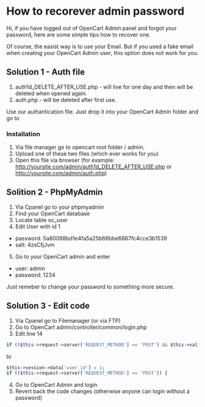 # How to recorever admin password

Hi, if you have logged out of OpenCart Admin panel and forgot your password, here are some simple tips how to recover one.

Of course, the easist way is to use your Email. But if you used a fake email when creating your OpenCart Admin user, this option does not work for you.

## Solution 1 - Auth file

1. auth1d_DELETE_AFTER_USE.php - will live for one day and then will be deleted when opened again.
2. auth.php - will be deleted after first use.

Use our authantication file. Just drop it into your OpenCart Admin folder and go to 

### Installation
1. Via file manager go to opencart root folder / admin. 
2. Upload one of these two files (which ever works for you)
3. Open this file via browser (for example: http://yoursite.com/admin/auth1d_DELETE_AFTER_USE.php or http://yoursite.com/admin/auth.php)

## Solition 2 - PhpMyAdmin

1. Via Cpanel go to your phpmyadmin 
2. Find your OpenCart database
3. Locate table oc_user
4. Edit User with id 1
  - password: 5a80088bd1e4fa5a25b66bbe6867fc4cce3b1539
  - salt: 4zsCfjJvm
5. Go to your OpenCart admin and enter
  - user: admin
  - password: 1234
  
Just remeber to change your password to something more secure. 


## Solution 3 - Edit code

1. Via Cpanel go to Filemanager (or via FTP)
2. Go to OpenCart admin/controller/common/login.php
3. Edit line 14

```php
if (($this->request->server['REQUEST_METHOD'] == 'POST') && $this->validate()) {
```

to 

```php
$this->session->data['user_id'] = 1;
if (($this->request->server['REQUEST_METHOD'] == 'POST')) {
```

4. Go to OpenCart Admin and login
5. Revert back the code changes (otherwise anyone can login without a password)
